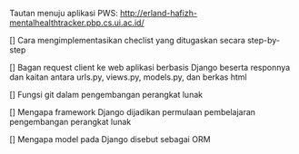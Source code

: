 Tautan menuju aplikasi PWS: http://erland-hafizh-mentalhealthtracker.pbp.cs.ui.ac.id/

[] Cara mengimplementasikan checlist yang ditugaskan secara step-by-step


[] Bagan request client ke web aplikasi berbasis Django beserta responnya dan kaitan antara urls.py, views.py, models.py, dan berkas html


[] Fungsi git dalam pengembangan perangkat lunak


[] Mengapa framework Django dijadikan permulaan pembelajaran pengembangan perangkat lunak


[] Mengapa model pada Django disebut sebagai ORM